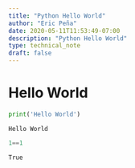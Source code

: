 ```yaml
---
title: "Python Hello World"
author: "Eric Peña"
date: 2020-05-11T11:53:49-07:00
description: "Python Hello World"
type: technical_note
draft: false
---
```

# Hello World


```python
print('Hello World')
```

    Hello World



```python
1==1
```




    True




```python

```
